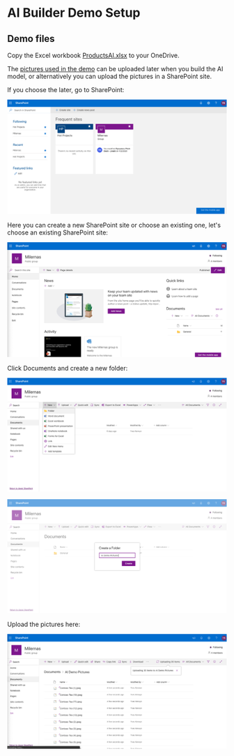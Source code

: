 # AI Builder Demo Setup

## Demo files

Copy the Excel workbook [ProductsAI.xlsx](https://dev.azure.com/milernas/_git/XPC?path=%2Fwiki%2Fsetup%2Faibuilder%2FProductsAI.xlsx&version=GBmaster) to your OneDrive.

The [pictures used in the demo](https://dev.azure.com/milernas/_git/XPC?path=%2Fwiki%2Fsetup%2Faibuilder%2Fdemo_pictures) can be uploaded later when you build the AI model, or alternatively you can upload the pictures in a SharePoint site.

If you choose the later, go to SharePoint:

![ai-builder-sharepoint](images/ai-builder-sharepoint.png)

Here you can create a new SharePoint site or choose an existing one, let's choose an existing SharePoint site:

![ai-builder-sharepoint-choose-existing](images/ai-builder-sharepoint-choose-existing.png)

Click Documents and create a new folder:

![ai-builder-sharepoint-new-folder](images/ai-builder-sharepoint-new-folder.png)

![ai-builder-sharepoint-new-folder-name](images/ai-builder-sharepoint-new-folder-name.png)

Upload the pictures here:

![ai-builder-sharepoint-upload-pictures](images/ai-builder-sharepoint-upload-pictures.png)
